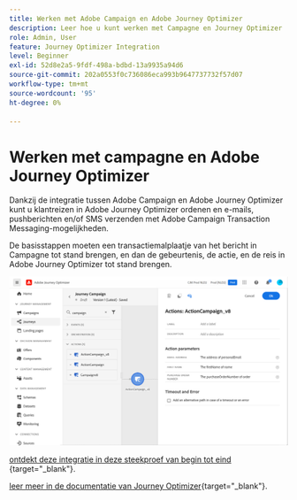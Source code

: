 ```yaml
---
title: Werken met Adobe Campaign en Adobe Journey Optimizer
description: Leer hoe u kunt werken met Campagne en Journey Optimizer
role: Admin, User
feature: Journey Optimizer Integration
level: Beginner
exl-id: 52d8e2a5-9fdf-498a-bdbd-13a9935a94d6
source-git-commit: 202a0553f0c736086eca993b9647737732f57d07
workflow-type: tm+mt
source-wordcount: '95'
ht-degree: 0%

---
```


# Werken met campagne en Adobe Journey Optimizer

Dankzij de integratie tussen Adobe Campaign en Adobe Journey Optimizer kunt u klantreizen in Adobe Journey Optimizer ordenen en e-mails, pushberichten en/of SMS verzenden met Adobe Campaign Transaction Messaging-mogelijkheden.

De basisstappen moeten een transactiemalplaatje van het bericht in Campagne tot stand brengen, en dan de gebeurtenis, de actie, en de reis in Adobe Journey Optimizer tot stand brengen.


![](assets/ajo-integration.png)


[&#x200B; ontdekt deze integratie in deze steekproef van begin tot eind &#x200B;](https://experienceleague.adobe.com/nl/docs/journey-optimizer/using/orchestrate-journeys/journey-use-cases/business-use-cases/ajo-ac){target="_blank"}.


[&#x200B; leer meer in de documentatie van Journey Optimizer &#x200B;](https://experienceleague.adobe.com/nl/docs/journey-optimizer/using/orchestrate-journeys/about-journey-building/using-adobe-campaign-v7-v8){target="_blank"}.
